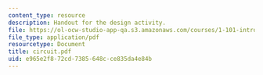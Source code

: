 ```yaml
---
content_type: resource
description: Handout for the design activity.
file: https://ol-ocw-studio-app-qa.s3.amazonaws.com/courses/1-101-introduction-to-civil-and-environmental-engineering-design-i-fall-2005/e965e2f872cd7385648cce835da4e84b_circuit.pdf
file_type: application/pdf
resourcetype: Document
title: circuit.pdf
uid: e965e2f8-72cd-7385-648c-ce835da4e84b
---
```

